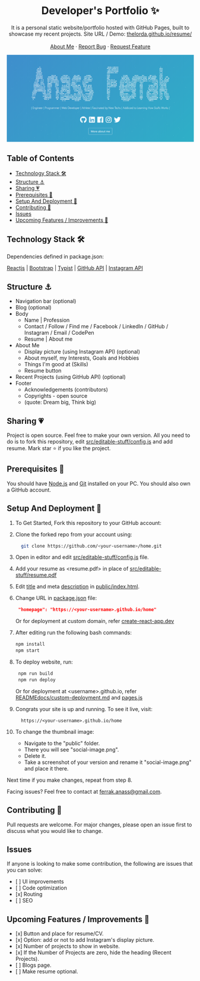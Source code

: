 <!-- PROJECT LOGO -->
<br />
<p align="center">
  <h1 align="center">Developer's Portfolio ✨</h1>

  <p align="center">
    It is a personal static website/portfolio hosted with GitHub Pages, built to showcase my recent projects. Site URL / Demo: 
    <a href="https://thelorda.github.io/resume/">thelorda.github.io/resume/</a>
    <br />
    <br />
    <a href="https://thelorda.github.io/resume/">About Me</a>
    ·
    <a href="https://github.com/thelorda/resume/issues">Report Bug</a>
    ·
    <a href="https://github.com/thelorda/resume/issues">Request Feature</a>
  </p>
</p>

[![Site preview](/public/social-image.png)](https://thelorda.github.io/resume/)

## Table of Contents

-    [Technology Stack 🛠️](#technology-stack-)
-    [Structure ⚓](#structure-)
-    [Sharing 💗](#sharing-)
-    [Prerequisites 🍪](#prerequisites-)
-    [Setup And Deployment 🔧](#setup-and-deployment-)
-    [Contributing 🙌](#contributing-)
-    [Issues](#issues)
-    [Upcoming Features / Improvements 🔗](#upcoming-features-/-improvements-)

## Technology Stack 🛠️

Dependencies defined in package.json:

[Reactjs](https://reactjs.org/)
| [Bootstrap](https://getbootstrap.com/)
| [Typist](https://github.com/jstejada/react-typist)
| [GitHub API](https://developer.github.com/v3/repos/)
| [Instagram API](https://www.instagram.com/developer/embedding/)

## Structure ⚓

-    Navigation bar (optional)
-    Blog (optional)
-    Body
     -    Name | Profession
     -    Contact / Follow / Find me / Facebook / LinkedIn / GitHub / Instagram / Email / CodePen
     -    Resume | About me
-    About Me
     -    Display picture (using Instagram API) (optional)
     -    About myself, my Interests, Goals and Hobbies
     -    Things I'm good at (Skills)
     -    Resume button
-    Recent Projects (using GitHub API) (optional)
-    Footer
     -    Acknowledgements (contributors)
     -    Copyrights - open source
     -    (quote: Dream big, Think big)

## Sharing 💗

Project is open source. Feel free to make your own version. All you need to do is to fork this repository, edit [src/editable-stuff/config.js](./src/editable-stuff/config.js) and add resume. Mark star ⭐ if you like the project.

## Prerequisites 🍪

You should have [Node.js](https://nodejs.org/en/) and [Git](https://git-scm.com/) installed on your PC. You should also own a GitHub account.

## Setup And Deployment 🔧

1. To Get Started, Fork this repository to your GitHub account:
2. Clone the forked repo from your account using:

     ```bash
       git clone https://github.com/<your-username>/home.git
     ```

3. Open in editor and edit [src/editable-stuff/config.js](./src/editable-stuff/config.js) file.

4. Add your resume as <resume.pdf> in place of [src/editable-stuff/resume.pdf](./src/editable-stuff/)

5. Edit [title](./public/index.html#L34) and meta [description](./public/index.html#L13) in [public/index.html](./public/index.html).
6. Change URL in [package.json](./package.json) file:

     ```json
      "homepage": "https://<your-username>.github.io/home"
     ```

     Or for deployment at custom domain, refer [create-react-app.dev](https://create-react-app.dev/docs/deployment/#step-1-add-homepage-to-packagejson)

7. After editing run the following bash commands:

     ```bash
     npm install
     npm start
     ```

8. To deploy website, run:

     ```bash
      npm run build
      npm run deploy
     ```

     Or for deployment at \<username>.github.io, refer [READMEdocs/custom-deployment.md](./READMEdocs/custom-deployment.md) and [pages.js](./pages.js)

9. Congrats your site is up and running. To see it live, visit:

     ```https
       https://<your-username>.github.io/home
     ```

10. To change the thumbnail image:

     - Navigate to the "public" folder.
     - There you will see "social-image.png".
     - Delete it.
     - Take a screenshot of your version and rename it "social-image.png" and place it there.

Next time if you make changes, repeat from step 8.

Facing issues? Feel free to contact at ferrak.anass@gmail.com.

## Contributing 🙌

Pull requests are welcome. For major changes, please open an issue first to discuss what you would like to change.

## Issues

If anyone is looking to make some contribution, the following are issues that you can solve:

-    [ ] UI improvements
-    [ ] Code optimization
-    [x] Routing
-    [ ] SEO

## Upcoming Features / Improvements 🔗

-    [x] Button and place for resume/CV.
-    [x] Option: add or not to add Instagram's display picture.
-    [x] Number of projects to show in website.
-    [x] If the Number of Projects are zero, hide the heading (Recent Projects).
-    [ ] Blogs page.
-    [ ] Make resume optional.
